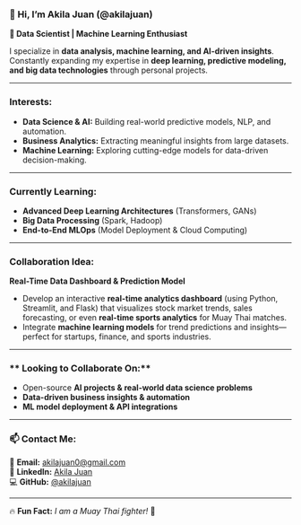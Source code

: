 ### **👋 Hi, I’m Akila Juan (@akilajuan)**  
**🚀 Data Scientist | Machine Learning Enthusiast**  

I specialize in **data analysis, machine learning, and AI-driven insights**. Constantly expanding my expertise in **deep learning, predictive modeling, and big data technologies** through personal projects.  

---

### Interests: 
-  **Data Science & AI:** Building real-world predictive models, NLP, and automation.  
-  **Business Analytics:** Extracting meaningful insights from large datasets.  
-  **Machine Learning:** Exploring cutting-edge models for data-driven decision-making.  

---

### Currently Learning:  
- **Advanced Deep Learning Architectures** (Transformers, GANs)  
- **Big Data Processing** (Spark, Hadoop)  
- **End-to-End MLOps** (Model Deployment & Cloud Computing)  

---

### **Collaboration Idea:**  
 **Real-Time Data Dashboard & Prediction Model**  
- Develop an interactive **real-time analytics dashboard** (using Python, Streamlit, and Flask) that visualizes stock market trends, sales forecasting, or even **real-time sports analytics** for Muay Thai matches.  
- Integrate **machine learning models** for trend predictions and insights—perfect for startups, finance, and sports industries.  

---

### ** Looking to Collaborate On:**  
- Open-source **AI projects & real-world data science problems**  
- **Data-driven business insights & automation**  
- **ML model deployment & API integrations**  

---

### **📫 Contact Me:**  
📧 **Email:** akilajuan0@gmail.com  
🔗 **LinkedIn:** [Akila Juan](https://www.linkedin.com/in/akila-juan-a9622a203/)  
💻 **GitHub:** [@akilajuan](https://github.com/akilajuan)  

---

🔥 **Fun Fact:** *I am a Muay Thai fighter!* 🥊  


<!---
akilajuan/akilajuan is a ✨ special ✨ repository because its `README.md` (this file) appears on your GitHub profile.
You can click the Preview link to take a look at your changes.
--->
